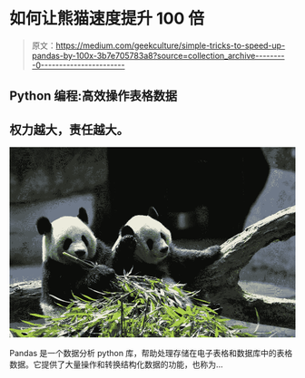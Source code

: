 # 如何让熊猫速度提升 100 倍

> 原文：<https://medium.com/geekculture/simple-tricks-to-speed-up-pandas-by-100x-3b7e705783a8?source=collection_archive---------0----------------------->

## Python 编程:高效操作表格数据

## 权力越大，责任越大。

![](img/a9fd447667a6ba8d30d081c73d929fac.png)

Pandas 是一个数据分析 python 库，帮助处理存储在电子表格和数据库中的表格数据。它提供了大量操作和转换结构化数据的功能，也称为…